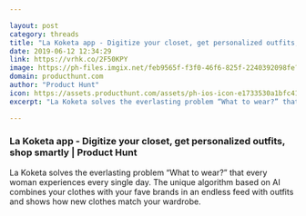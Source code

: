 ```yaml
---

layout: post
category: threads
title: "La Koketa app - Digitize your closet, get personalized outfits, shop smartly"
date: 2019-06-12 12:34:29
link: https://vrhk.co/2F50KPY
image: https://ph-files.imgix.net/feb9565f-f3f0-46f6-825f-2240392098fe?auto=format&fit=crop&h=512&w=1024
domain: producthunt.com
author: "Product Hunt"
icon: https://assets.producthunt.com/assets/ph-ios-icon-e1733530a1bfc41080db8161823f1ef262cdbbc933800c0a2a706f70eb9c277a.png
excerpt: "La Koketa solves the everlasting problem “What to wear?” that every woman experiences every single day. The unique algorithm based on AI combines your clothes with your fave brands in an endless feed with outfits and shows how new clothes match your wardrobe."

---
```


### La Koketa app - Digitize your closet, get personalized outfits, shop smartly | Product Hunt

La Koketa solves the everlasting problem “What to wear?” that every woman experiences every single day. The unique algorithm based on AI combines your clothes with your fave brands in an endless feed with outfits and shows how new clothes match your wardrobe.